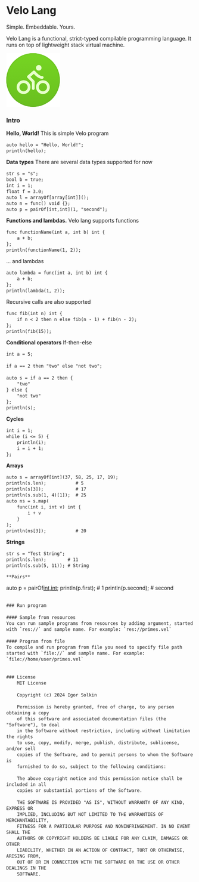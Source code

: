 # Velo Lang
Simple. Embeddable. Yours.

Velo Lang is a functional, strict-typed compilable programming language. It runs on top of lightweight stack virtual machine.

![Cache icon](/velo-logo.png)

### Intro
**Hello, World!** This is simple Velo program
```
auto hello = "Hello, World!";
println(hello);
```
**Data types** There are several data types supported for now
```
str s = "s";
bool b = true;
int i = 1;
float f = 3.0;
auto l = arrayOf[array[int]]();
auto n = func() void {};
auto p = pairOf[int,int](1, "second");
```
**Functions and lambdas.** Velo lang supports functions
```
func functionName(int a, int b) int {
    a + b;
};
println(functionName(1, 2));
```
... and lambdas
```
auto lambda = func(int a, int b) int {
    a + b;
};
println(lambda(1, 2));
```
Recursive calls are also supported
```
func fib(int n) int {
    if n < 2 then n else fib(n - 1) + fib(n - 2);
};
println(fib(15));
```
**Conditional operators** If-then-else
```
int a = 5;

if a == 2 then "two" else "not two";

auto s = if a == 2 then {
    "two"
} else {
    "not two"
};
println(s);
```
**Cycles**
```
int i = 1;
while (i <= 5) {
    println(i);
    i = i + 1;
};
```
**Arrays**
```
auto s = arrayOf[int](37, 58, 25, 17, 19);
println(s.len);           # 5
println(s[3]);            # 17
println(s.sub(1, 4)[1]);  # 25
auto ns = s.map(
    func(int i, int v) int {
        i + v
    }
);
println(ns[3]);           # 20
```
**Strings**
```
str s = "Test String";
println(s.len);        # 11
println(s.sub(5, 11)); # String
```
```
**Pairs**
```
auto p = pairOf[int,int](1, "second");
println(p.first);  # 1
println(p.second); # second
```

### Run program

#### Sample from resources
You can run sample programs from resources by adding argument, started with `res://` and sample name. For example: `res://primes.vel`

#### Program from file
To compile and run program from file you need to specify file path started with `file://` and sample name. For example: `file://home/user/primes.vel`


### License
    MIT License
    
    Copyright (c) 2024 Igor Solkin
    
    Permission is hereby granted, free of charge, to any person obtaining a copy
    of this software and associated documentation files (the "Software"), to deal
    in the Software without restriction, including without limitation the rights
    to use, copy, modify, merge, publish, distribute, sublicense, and/or sell
    copies of the Software, and to permit persons to whom the Software is
    furnished to do so, subject to the following conditions:
    
    The above copyright notice and this permission notice shall be included in all
    copies or substantial portions of the Software.
    
    THE SOFTWARE IS PROVIDED "AS IS", WITHOUT WARRANTY OF ANY KIND, EXPRESS OR
    IMPLIED, INCLUDING BUT NOT LIMITED TO THE WARRANTIES OF MERCHANTABILITY,
    FITNESS FOR A PARTICULAR PURPOSE AND NONINFRINGEMENT. IN NO EVENT SHALL THE
    AUTHORS OR COPYRIGHT HOLDERS BE LIABLE FOR ANY CLAIM, DAMAGES OR OTHER
    LIABILITY, WHETHER IN AN ACTION OF CONTRACT, TORT OR OTHERWISE, ARISING FROM,
    OUT OF OR IN CONNECTION WITH THE SOFTWARE OR THE USE OR OTHER DEALINGS IN THE
    SOFTWARE.

